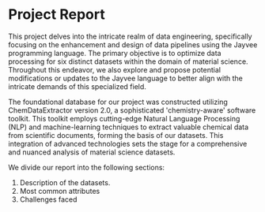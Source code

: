 # Project Report
This project delves into the intricate realm of data engineering, specifically focusing on the enhancement and design of data pipelines using the Jayvee programming language. The primary objective is to optimize data processing for six distinct datasets within the domain of material science. Throughout this endeavor, we also explore and propose potential modifications or updates to the Jayvee language to better align with the intricate demands of this specialized field.

The foundational database for our project was constructed utilizing ChemDataExtractor version 2.0, a sophisticated 'chemistry-aware' software toolkit. This toolkit employs cutting-edge Natural Language Processing (NLP) and machine-learning techniques to extract valuable chemical data from scientific documents, forming the basis of our datasets. This integration of advanced technologies sets the stage for a comprehensive and nuanced analysis of material science datasets.

We divide our report into the following sections:

1. Description of the datasets.
2. Most common attributes
3. Challenges faced
